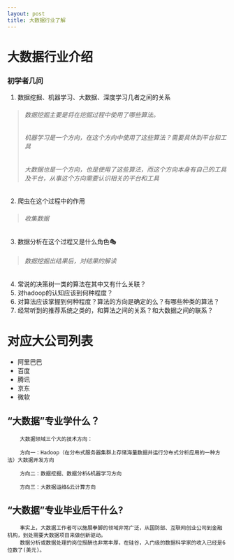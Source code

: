 ```yaml
---
layout: post
title: 大数据行业了解
---
```


# 大数据行业介绍
### 初学者几问
1. 数据挖掘、机器学习、大数据、深度学习几者之间的关系
 >###### 数据挖掘主要是将在挖掘过程中使用了哪些算法。
 >
 >###### 机器学习是一个方向，在这个方向中使用了这些算法？需要具体到平台和工具
 >
 >###### 大数据也是一个方向，也是使用了这些算法，而这个方向本身有自己的工具及平台，从事这个方向需要认识相关的平台和工具
2. 爬虫在这个过程中的作用
 >###### 收集数据
3. 数据分析在这个过程又是什么角色🎭
 >###### 数据挖掘出结果后，对结果的解读
4. 常说的决策树一类的算法在其中又有什么关联？
5. 对hadoop的认知应该到何种程度？
6. 对算法应该掌握到何种程度？算法的方向是确定的么？有哪些种类的算法？
7. 经常听到的推荐系统之类的，和算法之间的关系？和大数据之间的联系？

# 对应大公司列表
* 阿里巴巴
* 百度
* 腾讯
* 京东
* 微软

## “大数据”专业学什么？

        大数据领域三个大的技术方向：

        方向一：Hadoop（在分布式服务器集群上存储海量数据并运行分布式分析应用的一种方法）大数据开发方向 

        方向二：数据挖掘、数据分析&机器学习方向 

        方向三：大数据运维&云计算方向

## “大数据”专业毕业后干什么?

        事实上，大数据工作者可以施展拳脚的领域非常广泛，从国防部、互联网创业公司到金融机构，到处需要大数据项目来做创新驱动。
        数据分析或数据处理的岗位报酬也非常丰厚，在硅谷，入门级的数据科学家的收入已经是6位数了(美元)。
